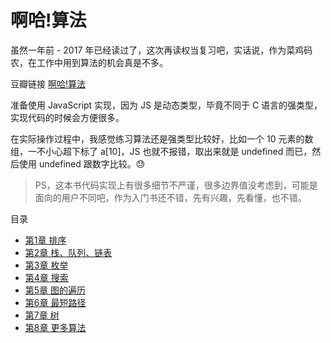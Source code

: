 # 啊哈!算法  

虽然一年前 - 2017 年已经读过了，这次再读权当复习吧，实话说，作为菜鸡码农，在工作中用到算法的机会真是不多。     

豆瓣链接 [啊哈!算法](https://book.douban.com/subject/25894685/)   

准备使用 JavaScript 实现，因为 JS 是动态类型，毕竟不同于 C 语言的强类型，实现代码的时候会方便很多。

在实际操作过程中，我感觉练习算法还是强类型比较好，比如一个 10 元素的数组，一不小心超下标了 a[10]，JS 也就不报错，取出来就是 undefined 而已，然后使用 undefined 跟数字比较。😓  


> PS，这本书代码实现上有很多细节不严谨，很多边界值没考虑到，可能是面向的用户不同吧，作为入门书还不错，先有兴趣，先看懂，也不错。  

目录
- [第1章 排序](/chapter1)
- [第2章 栈、队列、链表](/chapter2)
- [第3章 枚举](/chapter3)
- [第4章 搜索](/chapter4)
- [第5章 图的遍历](/chapter5)
- [第6章 最短路径](/chapter6)
- [第7章 树](/chapter7)
- [第8章 更多算法](/chapter8)
